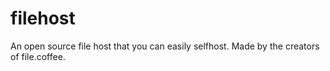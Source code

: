 # filehost
An open source file host that you can easily selfhost. Made by the creators of file.coffee.
